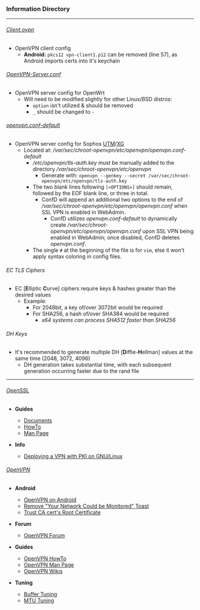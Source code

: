 ### Information Directory ###
---
###### [Client.ovpn](Client.ovpn) ######
- OpenVPN client config
  - **Android:** `pkcs12 vpn-client1.p12` can be removed (line 57), as Android imports certs into it's keychain

###### [OpenVPN-Server.conf](OpenVPN-Server.conf) ######
- OpenVPN server config for OpenWrt
  - Will need to be modified slightly for other Linux/BSD distros:
    - `option` isn't utilized & should be removed
    - `_` should be changed to `-`

###### [openvpn.conf-default](openvpn.conf-default) ######
- OpenVPN server config for Sophos [UTM](https://www.sophos.com/en-us/products/unified-threat-management.aspx)/[XG](https://www.sophos.com/en-us/products/next-gen-firewall.aspx)
  - Located at: */var/sec/chroot-openvpn/etc/openvpn/openvpn.conf-default*
    - */etc/openvpn/tls-auth.key* must be manually added to the directory */var/sec/chroot-openvpn/etc/openvpn*
      - Generate with: `openvpn --genkey --secret /var/sec/chroot-openvpn/etc/openvpn/tls-auth.key`
    - The two blank lines following `[<OPTIONS>]` should remain, followed by the EOF blank line, or three in total.
      - ConfD will append an additional two options to the end of */var/sec/chroot-openvpn/etc/openvpn/openvpn.conf* when SSL VPN is enabled in WebAdmin.
        - ConfD utilizes *openvpn.conf-default* to dynamically create */var/sec/chroot-openvpn/etc/openvpn/openvpn.conf* upon SSL VPN being enabled in WebAdmin; once disabled, ConfD deletes *openvpn.conf*.
    - The single `#` at the beginning of the file is for `vim`, else it won't apply syntax coloring in config files.

###### EC TLS Ciphers ######
  - EC [**E**lliptic **C**urve] ciphers require keys & hashes greater than the desired values
    - Example:
      - For 2048bit, a key of/over 3072bit would be required
      - For SHA256, a hash of/over SHA384 would be required
        - *x64 systems can process SHA512 faster than SHA256*

###### DH Keys ######
  - It's recommended to generate multiple DH [**D**iffie-**H**ellman] values at the same time (2048, 3072, 4096)
    - DH generation takes substantial time, with each subsequent generation occurring faster due to the rand file

---

###### [OpenSSL](https://openssl.org) #######
  * **Guides**
    * [Documents](https://www.openssl.org/docs/|OpenSSL)
    * [HowTo](https://www.openssl.org/docs/HOWTO/|OpenSSL)
    * [Man Page](https://www.openssl.org/docs/apps/openssl.html|OpenSSL)

  * **Info**
    * [Deploying a VPN with PKI on GNU/Linux](http://archive.oreilly.com/pub/a/security/2004/10/21/vpns_and_pki.html?page=1)

###### [OpenVPN](https://openvpn.net/index.php/open-source/overview.html) ######
  * **Android**
    * [OpenVPN on Android](https://docs.openvpn.net/docs/openvpn-connect/openvpn-connect-android-faq.html)
    * [Remove "Your Network Could be Monitored" Toast](http://forum.xda-developers.com/google-nexus-5/help/howto-install-custom-cert-network-t2533550)
    * [Trust CA cert's Root Certificate](http://wiki.cacert.org/FAQ/ImportRootCert#Android_Phones)

  * **Forum**
    * [OpenVPN Forum](https://forums.openvpn.net/)

  * **Guides**
    * [OpenVPN HowTo](https://openvpn.net/index.php/open-source/documentation/howto.html)
    * [OpenVPN Man Page](https://community.openvpn.net/openvpn/wiki/Openvpn24ManPage)
    * [OpenVPN Wikis](https://community.openvpn.net/openvpn/wiki)

  * **Tuning**
    * [Buffer Tuning](http://winaero.com/blog/speed-up-openvpn-and-get-faster-speed-over-its-channel/)
    * [MTU Tuning](https://community.openvpn.net/openvpn/wiki/Gigabit_Networks_Linux)

